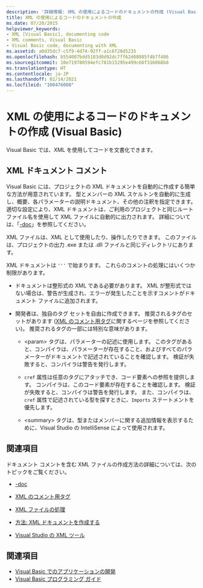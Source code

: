 ```yaml
---
description: '詳細情報: XML の使用によるコードのドキュメントの作成 (Visual Basic)'
title: XML の使用によるコードのドキュメントの作成
ms.date: 07/20/2015
helpviewer_keywords:
- XML [Visual Basic], documenting code
- XML comments, Visual Basic
- Visual Basic code, documenting with XML
ms.assetid: a0d35dc7-c5f9-4d74-92ff-a1c6f28d5235
ms.openlocfilehash: b554007bdd5183d0d92dc7ff62d08885f4b7f486
ms.sourcegitcommit: 10e719780594efc781b15295e499c66f316068b8
ms.translationtype: HT
ms.contentlocale: ja-JP
ms.lasthandoff: 02/14/2021
ms.locfileid: "100476008"
---
```

# <a name="document-your-code-with-xml-visual-basic"></a>XML の使用によるコードのドキュメントの作成 (Visual Basic)

Visual Basic では、XML を使用してコードを文書化できます。

## <a name="xml-documentation-comments"></a>XML ドキュメント コメント

Visual Basic には、プロジェクトの XML ドキュメントを自動的に作成する簡単な方法が用意されています。 型とメンバーの XML スケルトンを自動的に生成し、概要、各パラメーターの説明ドキュメント、その他の注釈を指定できます。 適切な設定により、XML ドキュメントは、ご利用のプロジェクトと同じルート ファイル名を使用して XML ファイルに自動的に出力されます。 詳細については、「[-doc](../../reference/command-line-compiler/doc.md)」を参照してください。

XML ファイルは、XML として使用したり、操作したりできます。 このファイルは、プロジェクトの出力 .exe または .dll ファイルと同じディレクトリにあります。

XML ドキュメントは `'''` で始まります。 これらのコメントの処理にはいくつか制限があります。

- ドキュメントは整形式の XML である必要があります。 XML が整形式ではない場合は、警告が生成され、エラーが発生したことを示すコメントがドキュメント ファイルに追加されます。

- 開発者は、独自のタグ セットを自由に作成できます。 推奨されるタグのセットがあります ([XML のコメント用タグ](../../language-reference/xmldoc/index.md)に関するページを参照してください)。 推奨されるタグの一部には特別な意味があります。

  - \<param> タグは、パラメーターの記述に使用します。 このタグがあると、コンパイラは、パラメーターが存在すること、およびすべてのパラメーターがドキュメントで記述されていることを確認します。 検証が失敗すると、コンパイラは警告を発行します。

  - `cref` 属性は任意のタグにアタッチでき、コード要素への参照を提供します。 コンパイラは、このコード要素が存在することを確認します。 検証が失敗すると、コンパイラは警告を発行します。 また、コンパイラは、`cref` 属性で記述されている型を探すときに、`Imports` ステートメントを優先します。

  - \<summary> タグは、型またはメンバーに関する追加情報を表示するために、Visual Studio の IntelliSense によって使用されます。

## <a name="related-sections"></a>関連項目

ドキュメント コメントを含む XML ファイルの作成方法の詳細については、次のトピックをご覧ください。

- [-doc](../../reference/command-line-compiler/doc.md)

- [XML のコメント用タグ](../../language-reference/xmldoc/index.md)

- [XML ファイルの処理](processing-the-xml-file.md)

- [方法: XML ドキュメントを作成する](how-to-create-xml-documentation.md)

- [Visual Studio の XML ツール](/visualstudio/xml-tools/xml-tools-in-visual-studio)

## <a name="see-also"></a>関連項目

- [Visual Basic でのアプリケーションの開発](../../developing-apps/index.md)
- [Visual Basic プログラミング ガイド](../index.md)
